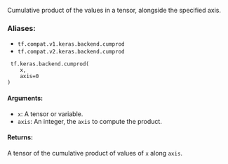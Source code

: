Cumulative product of the values in a tensor, alongside the specified axis.
### Aliases:
- `tf.compat.v1.keras.backend.cumprod`
- `tf.compat.v2.keras.backend.cumprod`

```
 tf.keras.backend.cumprod(
    x,
    axis=0
)
```
#### Arguments:
- `x`: A tensor or variable.
- `axis`: An integer, the `axis` to compute the product.
#### Returns:
A tensor of the cumulative product of values of `x` along `axis`.
